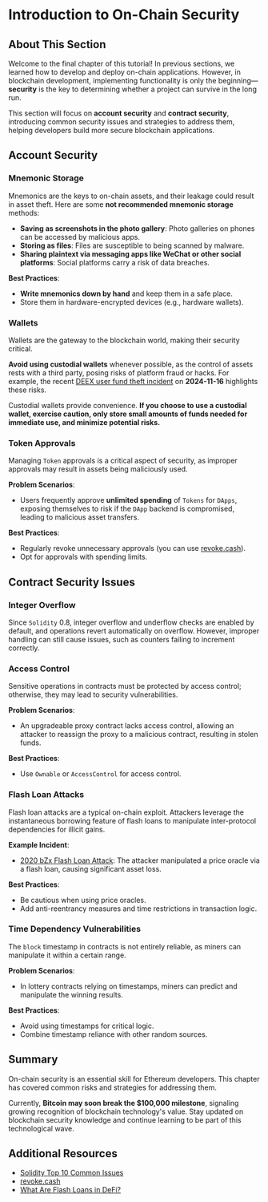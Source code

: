 # Introduction to On-Chain Security

## About This Section

Welcome to the final chapter of this tutorial! In previous sections, we learned how to develop and deploy on-chain applications. However, in blockchain development, implementing functionality is only the beginning—**security** is the key to determining whether a project can survive in the long run.

This section will focus on **account security** and **contract security**, introducing common security issues and strategies to address them, helping developers build more secure blockchain applications.

## Account Security

### Mnemonic Storage

Mnemonics are the keys to on-chain assets, and their leakage could result in asset theft. Here are some **not recommended mnemonic storage** methods:

- **Saving as screenshots in the photo gallery**: Photo galleries on phones can be accessed by malicious apps.
- **Storing as files**: Files are susceptible to being scanned by malware.
- **Sharing plaintext via messaging apps like WeChat or other social platforms**: Social platforms carry a risk of data breaches.

**Best Practices**:

- **Write mnemonics down by hand** and keep them in a safe place.
- Store them in hardware-encrypted devices (e.g., hardware wallets).

### Wallets

Wallets are the gateway to the blockchain world, making their security critical.

**Avoid using custodial wallets** whenever possible, as the control of assets rests with a third party, posing risks of platform fraud or hacks. For example, the recent [DEEX user fund theft incident](https://www.panewslab.com/zh/articledetails/7z2fttnq.html) on **2024-11-16** highlights these risks.

Custodial wallets provide convenience. **If you choose to use a custodial wallet, exercise caution, only store small amounts of funds needed for immediate use, and minimize potential risks.**

### Token Approvals

Managing `Token` approvals is a critical aspect of security, as improper approvals may result in assets being maliciously used.

**Problem Scenarios**:

- Users frequently approve **unlimited spending** of `Tokens` for `DApps`, exposing themselves to risk if the `DApp` backend is compromised, leading to malicious asset transfers.

**Best Practices**:

- Regularly revoke unnecessary approvals (you can use [revoke.cash](https://revoke.cash)).
- Opt for approvals with spending limits.

## Contract Security Issues

### Integer Overflow

Since `Solidity` 0.8, integer overflow and underflow checks are enabled by default, and operations revert automatically on overflow. However, improper handling can still cause issues, such as counters failing to increment correctly.

### Access Control

Sensitive operations in contracts must be protected by access control; otherwise, they may lead to security vulnerabilities.

**Problem Scenarios**:

- An upgradeable proxy contract lacks access control, allowing an attacker to reassign the proxy to a malicious contract, resulting in stolen funds.

**Best Practices**:

- Use `Ownable` or `AccessControl` for access control.

### Flash Loan Attacks

Flash loan attacks are a typical on-chain exploit. Attackers leverage the instantaneous borrowing feature of flash loans to manipulate inter-protocol dependencies for illicit gains.

**Example Incident**:

- [2020 bZx Flash Loan Attack](https://www.hellobtc.com/kp/du/02/2699.html): The attacker manipulated a price oracle via a flash loan, causing significant asset loss.

**Best Practices**:

- Be cautious when using price oracles.
- Add anti-reentrancy measures and time restrictions in transaction logic.

### Time Dependency Vulnerabilities

The `block` timestamp in contracts is not entirely reliable, as miners can manipulate it within a certain range.

**Problem Scenarios**:

- In lottery contracts relying on timestamps, miners can predict and manipulate the winning results.

**Best Practices**:

- Avoid using timestamps for critical logic.
- Combine timestamp reliance with other random sources.

## Summary

On-chain security is an essential skill for Ethereum developers. This chapter has covered common risks and strategies for addressing them.

Currently, **Bitcoin may soon break the $100,000 milestone**, signaling growing recognition of blockchain technology's value. Stay updated on blockchain security knowledge and continue learning to be part of this technological wave.

## Additional Resources

- [Solidity Top 10 Common Issues](https://checkmarx.com/blog/solidity-top-10-common-issues/)
- [revoke.cash](https://revoke.cash)
- [What Are Flash Loans in DeFi?](https://academy.binance.com/en/articles/what-are-flash-loans-in-defi)
